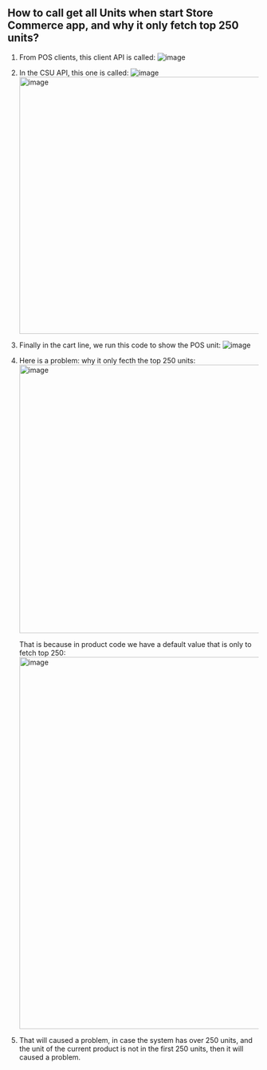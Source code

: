 ## How to call get all Units when start Store Commerce app, and why it only fetch top 250 units?

1. From POS clients, this client API  is called:
![image](https://github.com/zhangguanghuib/NewCommerceSDK/assets/14832260/dfda3930-b562-4a05-989f-982850e97a21)

2. In the CSU  API, this one is called:
   ![image](https://github.com/zhangguanghuib/NewCommerceSDK/assets/14832260/c668bc7a-23ba-4621-998b-27614809e11a)
   <img width="516" alt="image" src="https://github.com/zhangguanghuib/NewCommerceSDK/assets/14832260/9b79bc19-bc5b-4ea0-a314-5629deaa76cd">

4. Finally in the cart line, we run this code to show the POS unit:
   ![image](https://github.com/zhangguanghuib/NewCommerceSDK/assets/14832260/01ba4de5-7905-4594-b142-eb3e5f6af25c)<br/>

 5. Here is a problem: why it only fecth the top 250 units:
    <img width="539" alt="image" src="https://github.com/zhangguanghuib/NewCommerceSDK/assets/14832260/e3b8f279-126d-484c-a464-8f4d7665c9f2">

    That is because in product code we have a default value that is only to fetch top 250:
    <img width="747" alt="image" src="https://github.com/zhangguanghuib/NewCommerceSDK/assets/14832260/1f113a45-432c-42ae-b061-c0c057046272">

  6. That will caused a problem, in case the system has over 250 units,  and the unit of the current product is not in the first 250 units,  then it will caused a problem.




